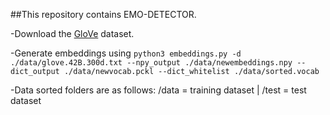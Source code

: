 ##This repository contains EMO-DETECTOR.


-Download the [GloVe](http://nlp.stanford.edu/data/glove.42B.300d.zip) dataset.

-Generate embeddings using ```python3 embeddings.py -d ./data/glove.42B.300d.txt --npy_output ./data/newembeddings.npy --dict_output ./data/newvocab.pckl --dict_whitelist ./data/sorted.vocab```

-Data sorted folders are as follows: /data = training dataset | /test = test dataset
